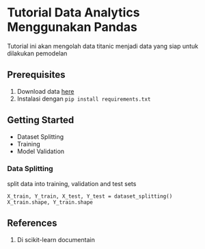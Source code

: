 # Tutorial Data Analytics Menggunakan Pandas

Tutorial ini akan mengolah data titanic menjadi data yang siap untuk dilakukan pemodelan

## Prerequisites

1. Download data [here](https://www.kaggle.com/datasets/fossouodonald/titaniccsv)
2. Instalasi dengan `pip install requirements.txt`

## Getting Started

- Dataset Splitting
- Training
- Model Validation

### Data Splitting

split data into training, validation and test sets
```code
X_train, Y_train, X_test, Y_test = dataset_splitting()
X_train.shape, Y_train.shape
```

## References

1. Di scikit-learn documentain